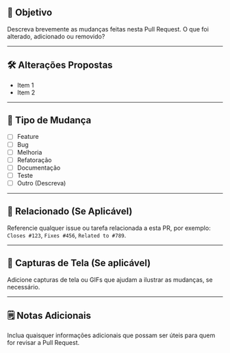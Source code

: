 ## 🎯 Objetivo

Descreva brevemente as mudanças feitas nesta Pull Request. O que foi alterado, adicionado ou removido?

---

## 🛠️ Alterações Propostas

- Item 1
- Item 2

---

## 🔧 Tipo de Mudança

- [ ] Feature
- [ ] Bug
- [ ] Melhoria
- [ ] Refatoração
- [ ] Documentação
- [ ] Teste
- [ ] Outro (Descreva)

---

## 🔗 Relacionado (Se Aplicável)

Referencie qualquer issue ou tarefa relacionada a esta PR, por exemplo: `Closes #123`, `Fixes #456`, `Related to #789`.

---

## 📸 Capturas de Tela (Se aplicável)

Adicione capturas de tela ou GIFs que ajudam a ilustrar as mudanças, se necessário.

---

## 🗒️ Notas Adicionais

Inclua quaisquer informações adicionais que possam ser úteis para quem for revisar a Pull Request.
